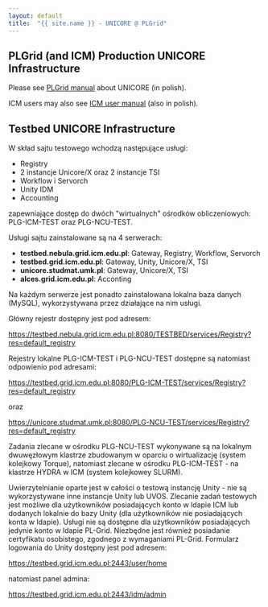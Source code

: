 ```yaml
---
layout: default
title:  "{{ site.name }} - UNICORE @ PLGrid"
---
```


## PLGrid (and ICM) Production UNICORE Infrastructure

Please see [PLGrid manual](http://docs.plgrid.pl/unicore) about UNICORE (in polish).

ICM users may also see [ICM user manual](https://www.icm.edu.pl/kdm/Podr%C4%99cznik_u%C5%BCytkownika) (also in polish).

## Testbed UNICORE Infrastructure

W skład sajtu testowego wchodzą następujące usługi:
*  Registry
*  2 instancje Unicore/X oraz 2 instancje TSI
*  Workflow i Servorch
*  Unity IDM
*  Accounting

zapewniające dostęp do dwóch "wirtualnych" ośrodków obliczeniowych: PLG-ICM-TEST oraz PLG-NCU-TEST.

Usługi sajtu zainstalowane są na 4 serwerach:

* **testbed.nebula.grid.icm.edu.pl**: Gateway, Registry, Workflow, Servorch
* **testbed.grid.icm.edu.pl**: Gateway, Unity, Unicore/X, TSI
* **unicore.studmat.umk.pl**: Gateway, Unicore/X, TSI
* **alces.grid.icm.edu.pl**: Acconting

Na każdym serwerze jest ponadto zainstalowana lokalna baza danych (MySQL), wykorzystywana przez działające na nim usługi.

Główny rejestr dostępny jest pod adresem:

https://testbed.nebula.grid.icm.edu.pl:8080/TESTBED/services/Registry?res=default_registry

Rejestry lokalne PLG-ICM-TEST i PLG-NCU-TEST dostępne są natomiast odpowienio pod adresami:

https://testbed.grid.icm.edu.pl:8080/PLG-ICM-TEST/services/Registry?res=default_registry

oraz

https://unicore.studmat.umk.pl:8080/PLG-NCU-TEST/services/Registry?res=default_registry

Zadania zlecane w ośrodku PLG-NCU-TEST wykonywane są na lokalnym dwuwęzłowym klastrze zbudowanym w oparciu o wirtualizację (system kolejkowy Torque), natomiast zlecane w ośrodku PLG-ICM-TEST - na klastrze HYDRA w ICM (system kolejkowey SLURM).

Uwierzytelnianie oparte jest w całości o testową instancję Unity - nie są wykorzystywane inne instancje Unity lub UVOS. Zlecanie zadań testowych jest możliwe dla użytkowników posiadających konto w ldapie ICM lub dodanych lokalnie do bazy Unity (dla użytkowników nie posiadających konta w ldapie). Usługi nie są dostępne dla użytkowników posiadających jedynie konto w ldapie PL-Grid. Niezbędne jest również posiadanie certyfikatu osobistego, zgodnego z wymaganiami PL-Grid. Formularz logowania do Unity dostępny jest pod adresem:

https://testbed.grid.icm.edu.pl:2443/user/home

natomiast panel admina:

https://testbed.grid.icm.edu.pl:2443/idm/admin
